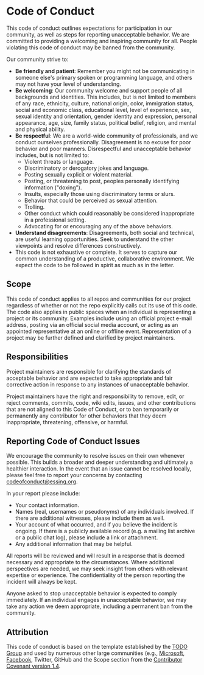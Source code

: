 # Code of Conduct

This code of conduct outlines expectations for participation in our community, as well as steps for reporting unacceptable behavior. We are committed to providing a welcoming and inspiring community for all. People violating this code of conduct may be banned from the community.

Our community strive to:

- __Be friendly and patient__: Remember you might not be communicating in someone else's primary spoken or programming language, and others may not have your level of understanding.
- __Be welcoming__: Our community welcome and support people of all backgrounds and identities. This includes, but is not limited to members of any race, ethnicity, culture, national origin, color, immigration status, social and economic class, educational level, level of experience, sex, sexual identity and orientation, gender identity and expression, personal appearance, age, size, family status, political belief, religion, and mental and physical ability.
- __Be respectful__: We are a world-wide community of professionals, and we conduct ourselves professionally. Disagreement is no excuse for poor behavior and poor manners. Disrespectful and unacceptable behavior includes, but is not limited to:
  - Violent threats or language.
  - Discriminatory or derogatory jokes and language.
  - Posting sexually explicit or violent material.
  - Posting, or threatening to post, peoples personally identifying information ("doxing").
  - Insults, especially those using discriminatory terms or slurs.
  - Behavior that could be perceived as sexual attention.
  - Trolling.
  - Other conduct which could reasonably be considered inappropriate in a professional setting.
  - Advocating for or encouraging any of the above behaviors.
- __Understand disagreements__: Disagreements, both social and technical, are useful learning opportunities. Seek to understand the other viewpoints and resolve differences constructively.
- This code is not exhaustive or complete. It serves to capture our common understanding of a productive, collaborative environment. We expect the code to be followed in spirit as much as in the letter.

## Scope

This code of conduct applies to all repos and communities for our project regardless of whether or not the repo explicitly calls out its use of this code. The code also applies in public spaces when an individual is representing a project or its community. Examples include using an official project e-mail address, posting via an official social media account, or acting as an appointed representative at an online or offline event. Representation of a project may be further defined and clarified by project maintainers.

## Responsibilities

Project maintainers are responsible for clarifying the standards of acceptable behavior and are expected to take appropriate and fair corrective action in response to any instances of unacceptable behavior.

Project maintainers have the right and responsibility to remove, edit, or reject comments, commits, code, wiki edits, issues, and other contributions that are not aligned to this Code of Conduct, or to ban temporarily or permanently any contributor for other behaviors that they deem inappropriate, threatening, offensive, or harmful.

## Reporting Code of Conduct Issues

We encourage the community to resolve issues on their own whenever possible. This builds a broader and deeper understanding and ultimately a healthier interaction. In the event that an issue cannot be resolved locally, please feel free to report your concerns by contacting [codeofconduct@essing.org](mailto:codeofconduct@essing.org).

In your report please include:
- Your contact information.
- Names (real, usernames or pseudonyms) of any individuals involved. If there are additional witnesses, please include them as well.
- Your account of what occurred, and if you believe the incident is ongoing. If there is a publicly available record (e.g. a mailing list archive or a public chat log), please include a link or attachment.
- Any additional information that may be helpful.

All reports will be reviewed and will result in a response that is deemed necessary and appropriate to the circumstances. Where additional perspectives are needed, we may seek insight from others with relevant expertise or experience. The confidentiality of the person reporting the incident will always be kept.

Anyone asked to stop unacceptable behavior is expected to comply immediately. If an individual engages in unacceptable behavior, we may take any action we deem appropriate, including a permanent ban from the community.

## Attribution

This code of conduct is based on the template established by the [TODO Group](http://todogroup.org/) and used by numerous other large communities (e.g., [Microsoft](https://opensource.microsoft.com/codeofconduct/), [Facebook](https://code.facebook.com/pages/876921332402685/open-source-code-of-conduct), Twitter, GitHub and the Scope section from the [Contributor Covenant version 1.4](http://contributor-covenant.org/version/1/4/).
